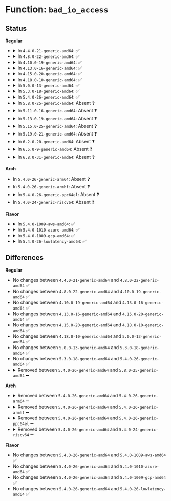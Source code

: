 # Function: <code>bad_io_access</code>

## Status
<b>Regular</b>
<ul>
<li>
<details>
<summary>In <code>4.4.0-21-generic-amd64</code>: ✅</summary>

```c
void bad_io_access(long unsigned int port, const char * access)
```

```json
{
  "name": "bad_io_access",
  "collision_type": "Unique Static",
  "inline_type": "No",
  "funcs": [
    {
      "addr": 18446744071583049328,
      "name": "bad_io_access",
      "external": false,
      "loc": "lib/iomap.c:38",
      "file": "lib/iomap.c",
      "inline": "seen, unknown",
      "caller_inline": [],
      "caller_func": [
        "lib/iomap.c:ioread8",
        "lib/iomap.c:ioread16",
        "lib/iomap.c:ioread32",
        "lib/iomap.c:iowrite8",
        "lib/iomap.c:iowrite16",
        "lib/iomap.c:iowrite32",
        "lib/iomap.c:ioread16be",
        "lib/iomap.c:ioread32be",
        "lib/iomap.c:pci_iounmap"
      ]
    }
  ],
  "symbols": [
    {
      "addr": 18446744071583049328,
      "name": "bad_io_access",
      "section": ".text",
      "bind": "STB_LOCAL",
      "size": 56
    }
  ]
}
```
</details>
</li>
<li>
<details>
<summary>In <code>4.8.0-22-generic-amd64</code>: ✅</summary>

```c
void bad_io_access(long unsigned int port, const char * access)
```

```json
{
  "name": "bad_io_access",
  "collision_type": "Unique Static",
  "inline_type": "No",
  "funcs": [
    {
      "addr": 18446744071583343392,
      "name": "bad_io_access",
      "external": false,
      "loc": "lib/iomap.c:38",
      "file": "lib/iomap.c",
      "inline": "seen, unknown",
      "caller_inline": [],
      "caller_func": [
        "lib/iomap.c:pci_iounmap",
        "lib/iomap.c:iowrite32be",
        "lib/iomap.c:iowrite32",
        "lib/iomap.c:iowrite16be",
        "lib/iomap.c:iowrite16",
        "lib/iomap.c:iowrite8",
        "lib/iomap.c:ioread32be",
        "lib/iomap.c:ioread32",
        "lib/iomap.c:ioread16be",
        "lib/iomap.c:ioread16",
        "lib/iomap.c:ioread8"
      ]
    }
  ],
  "symbols": [
    {
      "addr": 18446744071583343392,
      "name": "bad_io_access",
      "section": ".text",
      "bind": "STB_LOCAL",
      "size": 56
    }
  ]
}
```
</details>
</li>
<li>
<details>
<summary>In <code>4.10.0-19-generic-amd64</code>: ✅</summary>

```c
void bad_io_access(long unsigned int port, const char * access)
```

```json
{
  "name": "bad_io_access",
  "collision_type": "Unique Static",
  "inline_type": "No",
  "funcs": [
    {
      "addr": 18446744071583468768,
      "name": "bad_io_access",
      "external": false,
      "loc": "lib/iomap.c:38",
      "file": "lib/iomap.c",
      "inline": "seen, unknown",
      "caller_inline": [],
      "caller_func": [
        "lib/iomap.c:pci_iounmap",
        "lib/iomap.c:iowrite32be",
        "lib/iomap.c:iowrite32",
        "lib/iomap.c:iowrite16be",
        "lib/iomap.c:iowrite16",
        "lib/iomap.c:iowrite8",
        "lib/iomap.c:ioread32be",
        "lib/iomap.c:ioread32",
        "lib/iomap.c:ioread16be",
        "lib/iomap.c:ioread16",
        "lib/iomap.c:ioread8"
      ]
    }
  ],
  "symbols": [
    {
      "addr": 18446744071583468768,
      "name": "bad_io_access",
      "section": ".text",
      "bind": "STB_LOCAL",
      "size": 56
    }
  ]
}
```
</details>
</li>
<li>
<details>
<summary>In <code>4.13.0-16-generic-amd64</code>: ✅</summary>

```c
void bad_io_access(long unsigned int port, const char * access)
```

```json
{
  "name": "bad_io_access",
  "collision_type": "Unique Static",
  "inline_type": "No",
  "funcs": [
    {
      "addr": 18446744071583491024,
      "name": "bad_io_access",
      "external": false,
      "loc": "lib/iomap.c:38",
      "file": "lib/iomap.c",
      "inline": "seen, unknown",
      "caller_inline": [],
      "caller_func": [
        "lib/iomap.c:pci_iounmap",
        "lib/iomap.c:iowrite32be",
        "lib/iomap.c:iowrite32",
        "lib/iomap.c:iowrite16be",
        "lib/iomap.c:iowrite16",
        "lib/iomap.c:iowrite8",
        "lib/iomap.c:ioread32be",
        "lib/iomap.c:ioread32",
        "lib/iomap.c:ioread16be",
        "lib/iomap.c:ioread16",
        "lib/iomap.c:ioread8"
      ]
    }
  ],
  "symbols": [
    {
      "addr": 18446744071583491024,
      "name": "bad_io_access",
      "section": ".text",
      "bind": "STB_LOCAL",
      "size": 47
    }
  ]
}
```
</details>
</li>
<li>
<details>
<summary>In <code>4.15.0-20-generic-amd64</code>: ✅</summary>

```c
void bad_io_access(long unsigned int port, const char * access)
```

```json
{
  "name": "bad_io_access",
  "collision_type": "Unique Static",
  "inline_type": "No",
  "funcs": [
    {
      "addr": 18446744071583672064,
      "name": "bad_io_access",
      "external": false,
      "loc": "lib/iomap.c:39",
      "file": "lib/iomap.c",
      "inline": "seen, unknown",
      "caller_inline": [],
      "caller_func": [
        "lib/iomap.c:pci_iounmap",
        "lib/iomap.c:iowrite32be",
        "lib/iomap.c:iowrite32",
        "lib/iomap.c:iowrite16be",
        "lib/iomap.c:iowrite16",
        "lib/iomap.c:iowrite8",
        "lib/iomap.c:ioread32be",
        "lib/iomap.c:ioread32",
        "lib/iomap.c:ioread16be",
        "lib/iomap.c:ioread16",
        "lib/iomap.c:ioread8"
      ]
    }
  ],
  "symbols": [
    {
      "addr": 18446744071583672064,
      "name": "bad_io_access",
      "section": ".text",
      "bind": "STB_LOCAL",
      "size": 47
    }
  ]
}
```
</details>
</li>
<li>
<details>
<summary>In <code>4.18.0-10-generic-amd64</code>: ✅</summary>

```c
void bad_io_access(long unsigned int port, const char * access)
```

```json
{
  "name": "bad_io_access",
  "collision_type": "Unique Static",
  "inline_type": "No",
  "funcs": [
    {
      "addr": 18446744071583889840,
      "name": "bad_io_access",
      "external": false,
      "loc": "lib/iomap.c:39",
      "file": "lib/iomap.c",
      "inline": "seen, unknown",
      "caller_inline": [],
      "caller_func": [
        "lib/iomap.c:pci_iounmap",
        "lib/iomap.c:iowrite32be",
        "lib/iomap.c:iowrite32",
        "lib/iomap.c:iowrite16be",
        "lib/iomap.c:iowrite16",
        "lib/iomap.c:iowrite8",
        "lib/iomap.c:ioread32be",
        "lib/iomap.c:ioread32",
        "lib/iomap.c:ioread16be",
        "lib/iomap.c:ioread16",
        "lib/iomap.c:ioread8"
      ]
    }
  ],
  "symbols": [
    {
      "addr": 18446744071583889840,
      "name": "bad_io_access",
      "section": ".text",
      "bind": "STB_LOCAL",
      "size": 46
    }
  ]
}
```
</details>
</li>
<li>
<details>
<summary>In <code>5.0.0-13-generic-amd64</code>: ✅</summary>

```c
void bad_io_access(long unsigned int port, const char * access)
```

```json
{
  "name": "bad_io_access",
  "collision_type": "Unique Static",
  "inline_type": "No",
  "funcs": [
    {
      "addr": 18446744071583974080,
      "name": "bad_io_access",
      "external": false,
      "loc": "lib/iomap.c:39",
      "file": "lib/iomap.c",
      "inline": "seen, unknown",
      "caller_inline": [],
      "caller_func": [
        "lib/iomap.c:pci_iounmap",
        "lib/iomap.c:iowrite32be",
        "lib/iomap.c:iowrite32",
        "lib/iomap.c:iowrite16be",
        "lib/iomap.c:iowrite16",
        "lib/iomap.c:iowrite8",
        "lib/iomap.c:ioread32be",
        "lib/iomap.c:ioread32",
        "lib/iomap.c:ioread16be",
        "lib/iomap.c:ioread16",
        "lib/iomap.c:ioread8"
      ]
    }
  ],
  "symbols": [
    {
      "addr": 18446744071583974080,
      "name": "bad_io_access",
      "section": ".text",
      "bind": "STB_LOCAL",
      "size": 46
    }
  ]
}
```
</details>
</li>
<li>
<details>
<summary>In <code>5.3.0-18-generic-amd64</code>: ✅</summary>

```c
void bad_io_access(long unsigned int port, const char * access)
```

```json
{
  "name": "bad_io_access",
  "collision_type": "Unique Static",
  "inline_type": "No",
  "funcs": [
    {
      "addr": 18446744071584156192,
      "name": "bad_io_access",
      "external": false,
      "loc": "lib/iomap.c:39",
      "file": "lib/iomap.c",
      "inline": "seen, unknown",
      "caller_inline": [],
      "caller_func": [
        "lib/iomap.c:pci_iounmap",
        "lib/iomap.c:iowrite32_rep",
        "lib/iomap.c:iowrite16_rep",
        "lib/iomap.c:iowrite8_rep",
        "lib/iomap.c:ioread32_rep",
        "lib/iomap.c:ioread16_rep",
        "lib/iomap.c:ioread8_rep",
        "lib/iomap.c:iowrite64be_hi_lo",
        "lib/iomap.c:iowrite64be_lo_hi",
        "lib/iomap.c:iowrite64_hi_lo",
        "lib/iomap.c:iowrite64_lo_hi",
        "lib/iomap.c:iowrite32be",
        "lib/iomap.c:iowrite32",
        "lib/iomap.c:iowrite16be",
        "lib/iomap.c:iowrite16",
        "lib/iomap.c:iowrite8",
        "lib/iomap.c:ioread64be_hi_lo",
        "lib/iomap.c:ioread64be_lo_hi",
        "lib/iomap.c:ioread64_hi_lo",
        "lib/iomap.c:ioread64_lo_hi",
        "lib/iomap.c:ioread32be",
        "lib/iomap.c:ioread32",
        "lib/iomap.c:ioread16be",
        "lib/iomap.c:ioread16",
        "lib/iomap.c:ioread8"
      ]
    }
  ],
  "symbols": [
    {
      "addr": 18446744071584156192,
      "name": "bad_io_access",
      "section": ".text",
      "bind": "STB_LOCAL",
      "size": 46
    }
  ]
}
```
</details>
</li>
<li>
<details>
<summary>In <code>5.4.0-26-generic-amd64</code>: ✅</summary>

```c
void bad_io_access(long unsigned int port, const char * access)
```

```json
{
  "name": "bad_io_access",
  "collision_type": "Unique Static",
  "inline_type": "No",
  "funcs": [
    {
      "addr": 18446744071584289936,
      "name": "bad_io_access",
      "external": false,
      "loc": "lib/iomap.c:39",
      "file": "lib/iomap.c",
      "inline": "seen, unknown",
      "caller_inline": [],
      "caller_func": [
        "lib/iomap.c:pci_iounmap",
        "lib/iomap.c:iowrite32_rep",
        "lib/iomap.c:iowrite16_rep",
        "lib/iomap.c:iowrite8_rep",
        "lib/iomap.c:ioread32_rep",
        "lib/iomap.c:ioread16_rep",
        "lib/iomap.c:ioread8_rep",
        "lib/iomap.c:iowrite64be_hi_lo",
        "lib/iomap.c:iowrite64be_lo_hi",
        "lib/iomap.c:iowrite64_hi_lo",
        "lib/iomap.c:iowrite64_lo_hi",
        "lib/iomap.c:iowrite32be",
        "lib/iomap.c:iowrite32",
        "lib/iomap.c:iowrite16be",
        "lib/iomap.c:iowrite16",
        "lib/iomap.c:iowrite8",
        "lib/iomap.c:ioread64be_hi_lo",
        "lib/iomap.c:ioread64be_lo_hi",
        "lib/iomap.c:ioread64_hi_lo",
        "lib/iomap.c:ioread64_lo_hi",
        "lib/iomap.c:ioread32be",
        "lib/iomap.c:ioread32",
        "lib/iomap.c:ioread16be",
        "lib/iomap.c:ioread16",
        "lib/iomap.c:ioread8"
      ]
    }
  ],
  "symbols": [
    {
      "addr": 18446744071584289936,
      "name": "bad_io_access",
      "section": ".text",
      "bind": "STB_LOCAL",
      "size": 46
    }
  ]
}
```
</details>
</li>
<li>
<details>
<summary>In <code>5.8.0-25-generic-amd64</code>: Absent ❓</summary>

```json
{
  "name": "bad_io_access",
  "collision_type": "Unique Static",
  "inline_type": "Full",
  "funcs": [
    {
      "addr": 18446744071584700200,
      "name": "bad_io_access",
      "external": false,
      "loc": "lib/iomap.c:39",
      "file": "lib/iomap.c",
      "inline": "not declared, inlined",
      "caller_inline": [
        "lib/iomap.c:pci_iounmap",
        "lib/iomap.c:iowrite64be_hi_lo",
        "lib/iomap.c:iowrite64be_lo_hi",
        "lib/iomap.c:iowrite64_hi_lo",
        "lib/iomap.c:iowrite64_lo_hi",
        "lib/iomap.c:iowrite32be",
        "lib/iomap.c:iowrite32",
        "lib/iomap.c:iowrite16be",
        "lib/iomap.c:iowrite16",
        "lib/iomap.c:iowrite8",
        "lib/iomap.c:ioread64be_hi_lo",
        "lib/iomap.c:ioread64be_lo_hi",
        "lib/iomap.c:ioread64_hi_lo",
        "lib/iomap.c:ioread64_lo_hi",
        "lib/iomap.c:ioread32be",
        "lib/iomap.c:ioread32",
        "lib/iomap.c:ioread16be",
        "lib/iomap.c:ioread16",
        "lib/iomap.c:ioread8"
      ],
      "caller_func": []
    }
  ],
  "symbols": []
}
```
</details>
</li>
<li>
<details>
<summary>In <code>5.11.0-16-generic-amd64</code>: Absent ❓</summary>

```json
{
  "name": "bad_io_access",
  "collision_type": "Unique Static",
  "inline_type": "Full",
  "funcs": [
    {
      "addr": 18446744071584813496,
      "name": "bad_io_access",
      "external": false,
      "loc": "lib/iomap.c:39",
      "file": "lib/iomap.c",
      "inline": "not declared, inlined",
      "caller_inline": [
        "lib/iomap.c:pci_iounmap",
        "lib/iomap.c:iowrite64be_hi_lo",
        "lib/iomap.c:iowrite64be_lo_hi",
        "lib/iomap.c:iowrite64_hi_lo",
        "lib/iomap.c:iowrite64_lo_hi",
        "lib/iomap.c:iowrite32be",
        "lib/iomap.c:iowrite32",
        "lib/iomap.c:iowrite16be",
        "lib/iomap.c:iowrite16",
        "lib/iomap.c:iowrite8",
        "lib/iomap.c:ioread64be_hi_lo",
        "lib/iomap.c:ioread64be_lo_hi",
        "lib/iomap.c:ioread64_hi_lo",
        "lib/iomap.c:ioread64_lo_hi",
        "lib/iomap.c:ioread32be",
        "lib/iomap.c:ioread32",
        "lib/iomap.c:ioread16be",
        "lib/iomap.c:ioread16",
        "lib/iomap.c:ioread8"
      ],
      "caller_func": []
    }
  ],
  "symbols": []
}
```
</details>
</li>
<li>
<details>
<summary>In <code>5.13.0-19-generic-amd64</code>: Absent ❓</summary>

```json
{
  "name": "bad_io_access",
  "collision_type": "Unique Static",
  "inline_type": "Full",
  "funcs": [
    {
      "addr": 18446744071584858056,
      "name": "bad_io_access",
      "external": false,
      "loc": "lib/iomap.c:39",
      "file": "lib/iomap.c",
      "inline": "not declared, inlined",
      "caller_inline": [
        "lib/iomap.c:pci_iounmap",
        "lib/iomap.c:iowrite64be_hi_lo",
        "lib/iomap.c:iowrite64be_lo_hi",
        "lib/iomap.c:iowrite64_hi_lo",
        "lib/iomap.c:iowrite64_lo_hi",
        "lib/iomap.c:iowrite32be",
        "lib/iomap.c:iowrite32",
        "lib/iomap.c:iowrite16be",
        "lib/iomap.c:iowrite16",
        "lib/iomap.c:iowrite8",
        "lib/iomap.c:ioread64be_hi_lo",
        "lib/iomap.c:ioread64be_lo_hi",
        "lib/iomap.c:ioread64_hi_lo",
        "lib/iomap.c:ioread64_lo_hi",
        "lib/iomap.c:ioread32be",
        "lib/iomap.c:ioread32",
        "lib/iomap.c:ioread16be",
        "lib/iomap.c:ioread16",
        "lib/iomap.c:ioread8"
      ],
      "caller_func": []
    }
  ],
  "symbols": []
}
```
</details>
</li>
<li>
<details>
<summary>In <code>5.15.0-25-generic-amd64</code>: Absent ❓</summary>

```json
{
  "name": "bad_io_access",
  "collision_type": "Unique Static",
  "inline_type": "Full",
  "funcs": [
    {
      "addr": 18446744071585279512,
      "name": "bad_io_access",
      "external": false,
      "loc": "lib/iomap.c:39",
      "file": "lib/iomap.c",
      "inline": "not declared, inlined",
      "caller_inline": [
        "lib/iomap.c:pci_iounmap",
        "lib/iomap.c:iowrite64be_hi_lo",
        "lib/iomap.c:iowrite64be_lo_hi",
        "lib/iomap.c:iowrite64_hi_lo",
        "lib/iomap.c:iowrite64_lo_hi",
        "lib/iomap.c:iowrite32be",
        "lib/iomap.c:iowrite32",
        "lib/iomap.c:iowrite16be",
        "lib/iomap.c:iowrite16",
        "lib/iomap.c:iowrite8",
        "lib/iomap.c:ioread64be_hi_lo",
        "lib/iomap.c:ioread64be_lo_hi",
        "lib/iomap.c:ioread64_hi_lo",
        "lib/iomap.c:ioread64_lo_hi",
        "lib/iomap.c:ioread32be",
        "lib/iomap.c:ioread32",
        "lib/iomap.c:ioread16be",
        "lib/iomap.c:ioread16",
        "lib/iomap.c:ioread8"
      ],
      "caller_func": []
    }
  ],
  "symbols": []
}
```
</details>
</li>
<li>
<details>
<summary>In <code>5.19.0-21-generic-amd64</code>: Absent ❓</summary>

```json
{
  "name": "bad_io_access",
  "collision_type": "Unique Static",
  "inline_type": "Full",
  "funcs": [
    {
      "addr": 18446744071586131348,
      "name": "bad_io_access",
      "external": false,
      "loc": "lib/iomap.c:39",
      "file": "lib/iomap.c",
      "inline": "not declared, inlined",
      "caller_inline": [
        "lib/iomap.c:pci_iounmap",
        "lib/iomap.c:iowrite64be_hi_lo",
        "lib/iomap.c:iowrite64be_lo_hi",
        "lib/iomap.c:iowrite64_hi_lo",
        "lib/iomap.c:iowrite64_lo_hi",
        "lib/iomap.c:iowrite32be",
        "lib/iomap.c:iowrite32",
        "lib/iomap.c:iowrite16be",
        "lib/iomap.c:iowrite16",
        "lib/iomap.c:iowrite8",
        "lib/iomap.c:ioread64be_hi_lo",
        "lib/iomap.c:ioread64be_lo_hi",
        "lib/iomap.c:ioread64_hi_lo",
        "lib/iomap.c:ioread64_lo_hi",
        "lib/iomap.c:ioread32be",
        "lib/iomap.c:ioread32",
        "lib/iomap.c:ioread16be",
        "lib/iomap.c:ioread16",
        "lib/iomap.c:ioread8"
      ],
      "caller_func": []
    }
  ],
  "symbols": []
}
```
</details>
</li>
<li>
<details>
<summary>In <code>6.2.0-20-generic-amd64</code>: Absent ❓</summary>

```json
{
  "name": "bad_io_access",
  "collision_type": "Unique Static",
  "inline_type": "Full",
  "funcs": [
    {
      "addr": 18446744071587122228,
      "name": "bad_io_access",
      "external": false,
      "loc": "lib/iomap.c:40",
      "file": "lib/iomap.c",
      "inline": "not declared, inlined",
      "caller_inline": [
        "lib/iomap.c:pci_iounmap",
        "lib/iomap.c:iowrite64be_hi_lo",
        "lib/iomap.c:iowrite64be_lo_hi",
        "lib/iomap.c:iowrite64_hi_lo",
        "lib/iomap.c:iowrite64_lo_hi",
        "lib/iomap.c:iowrite32be",
        "lib/iomap.c:iowrite32",
        "lib/iomap.c:iowrite16be",
        "lib/iomap.c:iowrite16",
        "lib/iomap.c:iowrite8",
        "lib/iomap.c:ioread64be_hi_lo",
        "lib/iomap.c:ioread64be_lo_hi",
        "lib/iomap.c:ioread64_hi_lo",
        "lib/iomap.c:ioread64_lo_hi",
        "lib/iomap.c:ioread32be",
        "lib/iomap.c:ioread32",
        "lib/iomap.c:ioread16be",
        "lib/iomap.c:ioread16",
        "lib/iomap.c:ioread8"
      ],
      "caller_func": []
    }
  ],
  "symbols": []
}
```
</details>
</li>
<li>
<details>
<summary>In <code>6.5.0-9-generic-amd64</code>: Absent ❓</summary>

```json
{
  "name": "bad_io_access",
  "collision_type": "Unique Static",
  "inline_type": "Full",
  "funcs": [
    {
      "addr": 18446744071587384436,
      "name": "bad_io_access",
      "external": false,
      "loc": "lib/iomap.c:40",
      "file": "lib/iomap.c",
      "inline": "not declared, inlined",
      "caller_inline": [
        "lib/iomap.c:pci_iounmap",
        "lib/iomap.c:iowrite64be_hi_lo",
        "lib/iomap.c:iowrite64be_lo_hi",
        "lib/iomap.c:iowrite64_hi_lo",
        "lib/iomap.c:iowrite64_lo_hi",
        "lib/iomap.c:iowrite32be",
        "lib/iomap.c:iowrite32",
        "lib/iomap.c:iowrite16be",
        "lib/iomap.c:iowrite16",
        "lib/iomap.c:iowrite8",
        "lib/iomap.c:ioread64be_hi_lo",
        "lib/iomap.c:ioread64be_lo_hi",
        "lib/iomap.c:ioread64_hi_lo",
        "lib/iomap.c:ioread64_lo_hi",
        "lib/iomap.c:ioread32be",
        "lib/iomap.c:ioread32",
        "lib/iomap.c:ioread16be",
        "lib/iomap.c:ioread16",
        "lib/iomap.c:ioread8"
      ],
      "caller_func": []
    }
  ],
  "symbols": []
}
```
</details>
</li>
<li>
<details>
<summary>In <code>6.8.0-31-generic-amd64</code>: Absent ❓</summary>

```json
{
  "name": "bad_io_access",
  "collision_type": "Unique Static",
  "inline_type": "Full",
  "funcs": [
    {
      "addr": 18446744071587718788,
      "name": "bad_io_access",
      "external": false,
      "loc": "lib/iomap.c:40",
      "file": "lib/iomap.c",
      "inline": "not declared, inlined",
      "caller_inline": [
        "lib/iomap.c:pci_iounmap",
        "lib/iomap.c:iowrite64be_hi_lo",
        "lib/iomap.c:iowrite64be_lo_hi",
        "lib/iomap.c:iowrite64_hi_lo",
        "lib/iomap.c:iowrite64_lo_hi",
        "lib/iomap.c:iowrite32be",
        "lib/iomap.c:iowrite32",
        "lib/iomap.c:iowrite16be",
        "lib/iomap.c:iowrite16",
        "lib/iomap.c:iowrite8",
        "lib/iomap.c:ioread64be_hi_lo",
        "lib/iomap.c:ioread64be_lo_hi",
        "lib/iomap.c:ioread64_hi_lo",
        "lib/iomap.c:ioread64_lo_hi",
        "lib/iomap.c:ioread32be",
        "lib/iomap.c:ioread32",
        "lib/iomap.c:ioread16be",
        "lib/iomap.c:ioread16",
        "lib/iomap.c:ioread8"
      ],
      "caller_func": []
    }
  ],
  "symbols": []
}
```
</details>
</li>
</ul>
<b>Arch</b>
<ul>
<li>
In <code>5.4.0-26-generic-arm64</code>: Absent ❓
</li>
<li>
In <code>5.4.0-26-generic-armhf</code>: Absent ❓
</li>
<li>
<details>
<summary>In <code>5.4.0-26-generic-ppc64el</code>: Absent ❓</summary>

```json
{
  "name": "bad_io_access",
  "collision_type": "Unique Static",
  "inline_type": "Selective",
  "funcs": [
    {
      "addr": 13835058055290441536,
      "name": "bad_io_access",
      "external": false,
      "loc": "lib/iomap.c:39",
      "file": "lib/iomap.c",
      "inline": "not declared, inlined",
      "caller_inline": [],
      "caller_func": []
    }
  ],
  "symbols": [
    {
      "addr": 13835058055290441536,
      "name": "bad_io_access.constprop.0",
      "section": ".text",
      "bind": "STB_LOCAL",
      "size": 92
    }
  ]
}
```
</details>
</li>
<li>
In <code>5.4.0-24-generic-riscv64</code>: Absent ❓
</li>
</ul>
<b>Flavor</b>
<ul>
<li>
<details>
<summary>In <code>5.4.0-1009-aws-amd64</code>: ✅</summary>

```c
void bad_io_access(long unsigned int port, const char * access)
```

```json
{
  "name": "bad_io_access",
  "collision_type": "Unique Static",
  "inline_type": "No",
  "funcs": [
    {
      "addr": 18446744071584258672,
      "name": "bad_io_access",
      "external": false,
      "loc": "lib/iomap.c:39",
      "file": "lib/iomap.c",
      "inline": "seen, unknown",
      "caller_inline": [],
      "caller_func": [
        "lib/iomap.c:pci_iounmap",
        "lib/iomap.c:iowrite32_rep",
        "lib/iomap.c:iowrite16_rep",
        "lib/iomap.c:iowrite8_rep",
        "lib/iomap.c:ioread32_rep",
        "lib/iomap.c:ioread16_rep",
        "lib/iomap.c:ioread8_rep",
        "lib/iomap.c:iowrite64be_hi_lo",
        "lib/iomap.c:iowrite64be_lo_hi",
        "lib/iomap.c:iowrite64_hi_lo",
        "lib/iomap.c:iowrite64_lo_hi",
        "lib/iomap.c:iowrite32be",
        "lib/iomap.c:iowrite32",
        "lib/iomap.c:iowrite16be",
        "lib/iomap.c:iowrite16",
        "lib/iomap.c:iowrite8",
        "lib/iomap.c:ioread64be_hi_lo",
        "lib/iomap.c:ioread64be_lo_hi",
        "lib/iomap.c:ioread64_hi_lo",
        "lib/iomap.c:ioread64_lo_hi",
        "lib/iomap.c:ioread32be",
        "lib/iomap.c:ioread32",
        "lib/iomap.c:ioread16be",
        "lib/iomap.c:ioread16",
        "lib/iomap.c:ioread8"
      ]
    }
  ],
  "symbols": [
    {
      "addr": 18446744071584258672,
      "name": "bad_io_access",
      "section": ".text",
      "bind": "STB_LOCAL",
      "size": 46
    }
  ]
}
```
</details>
</li>
<li>
<details>
<summary>In <code>5.4.0-1010-azure-amd64</code>: ✅</summary>

```c
void bad_io_access(long unsigned int port, const char * access)
```

```json
{
  "name": "bad_io_access",
  "collision_type": "Unique Static",
  "inline_type": "No",
  "funcs": [
    {
      "addr": 18446744071584193872,
      "name": "bad_io_access",
      "external": false,
      "loc": "lib/iomap.c:39",
      "file": "lib/iomap.c",
      "inline": "seen, unknown",
      "caller_inline": [],
      "caller_func": [
        "lib/iomap.c:pci_iounmap",
        "lib/iomap.c:iowrite32_rep",
        "lib/iomap.c:iowrite16_rep",
        "lib/iomap.c:iowrite8_rep",
        "lib/iomap.c:ioread32_rep",
        "lib/iomap.c:ioread16_rep",
        "lib/iomap.c:ioread8_rep",
        "lib/iomap.c:iowrite64be_hi_lo",
        "lib/iomap.c:iowrite64be_lo_hi",
        "lib/iomap.c:iowrite64_hi_lo",
        "lib/iomap.c:iowrite64_lo_hi",
        "lib/iomap.c:iowrite32be",
        "lib/iomap.c:iowrite32",
        "lib/iomap.c:iowrite16be",
        "lib/iomap.c:iowrite16",
        "lib/iomap.c:iowrite8",
        "lib/iomap.c:ioread64be_hi_lo",
        "lib/iomap.c:ioread64be_lo_hi",
        "lib/iomap.c:ioread64_hi_lo",
        "lib/iomap.c:ioread64_lo_hi",
        "lib/iomap.c:ioread32be",
        "lib/iomap.c:ioread32",
        "lib/iomap.c:ioread16be",
        "lib/iomap.c:ioread16",
        "lib/iomap.c:ioread8"
      ]
    }
  ],
  "symbols": [
    {
      "addr": 18446744071584193872,
      "name": "bad_io_access",
      "section": ".text",
      "bind": "STB_LOCAL",
      "size": 46
    }
  ]
}
```
</details>
</li>
<li>
<details>
<summary>In <code>5.4.0-1009-gcp-amd64</code>: ✅</summary>

```c
void bad_io_access(long unsigned int port, const char * access)
```

```json
{
  "name": "bad_io_access",
  "collision_type": "Unique Static",
  "inline_type": "No",
  "funcs": [
    {
      "addr": 18446744071584242432,
      "name": "bad_io_access",
      "external": false,
      "loc": "lib/iomap.c:39",
      "file": "lib/iomap.c",
      "inline": "seen, unknown",
      "caller_inline": [],
      "caller_func": [
        "lib/iomap.c:pci_iounmap",
        "lib/iomap.c:iowrite32_rep",
        "lib/iomap.c:iowrite16_rep",
        "lib/iomap.c:iowrite8_rep",
        "lib/iomap.c:ioread32_rep",
        "lib/iomap.c:ioread16_rep",
        "lib/iomap.c:ioread8_rep",
        "lib/iomap.c:iowrite64be_hi_lo",
        "lib/iomap.c:iowrite64be_lo_hi",
        "lib/iomap.c:iowrite64_hi_lo",
        "lib/iomap.c:iowrite64_lo_hi",
        "lib/iomap.c:iowrite32be",
        "lib/iomap.c:iowrite32",
        "lib/iomap.c:iowrite16be",
        "lib/iomap.c:iowrite16",
        "lib/iomap.c:iowrite8",
        "lib/iomap.c:ioread64be_hi_lo",
        "lib/iomap.c:ioread64be_lo_hi",
        "lib/iomap.c:ioread64_hi_lo",
        "lib/iomap.c:ioread64_lo_hi",
        "lib/iomap.c:ioread32be",
        "lib/iomap.c:ioread32",
        "lib/iomap.c:ioread16be",
        "lib/iomap.c:ioread16",
        "lib/iomap.c:ioread8"
      ]
    }
  ],
  "symbols": [
    {
      "addr": 18446744071584242432,
      "name": "bad_io_access",
      "section": ".text",
      "bind": "STB_LOCAL",
      "size": 46
    }
  ]
}
```
</details>
</li>
<li>
<details>
<summary>In <code>5.4.0-26-lowlatency-amd64</code>: ✅</summary>

```c
void bad_io_access(long unsigned int port, const char * access)
```

```json
{
  "name": "bad_io_access",
  "collision_type": "Unique Static",
  "inline_type": "No",
  "funcs": [
    {
      "addr": 18446744071584347264,
      "name": "bad_io_access",
      "external": false,
      "loc": "lib/iomap.c:39",
      "file": "lib/iomap.c",
      "inline": "seen, unknown",
      "caller_inline": [],
      "caller_func": [
        "lib/iomap.c:pci_iounmap",
        "lib/iomap.c:iowrite32_rep",
        "lib/iomap.c:iowrite16_rep",
        "lib/iomap.c:iowrite8_rep",
        "lib/iomap.c:ioread32_rep",
        "lib/iomap.c:ioread16_rep",
        "lib/iomap.c:ioread8_rep",
        "lib/iomap.c:iowrite64be_hi_lo",
        "lib/iomap.c:iowrite64be_lo_hi",
        "lib/iomap.c:iowrite64_hi_lo",
        "lib/iomap.c:iowrite64_lo_hi",
        "lib/iomap.c:iowrite32be",
        "lib/iomap.c:iowrite32",
        "lib/iomap.c:iowrite16be",
        "lib/iomap.c:iowrite16",
        "lib/iomap.c:iowrite8",
        "lib/iomap.c:ioread64be_hi_lo",
        "lib/iomap.c:ioread64be_lo_hi",
        "lib/iomap.c:ioread64_hi_lo",
        "lib/iomap.c:ioread64_lo_hi",
        "lib/iomap.c:ioread32be",
        "lib/iomap.c:ioread32",
        "lib/iomap.c:ioread16be",
        "lib/iomap.c:ioread16",
        "lib/iomap.c:ioread8"
      ]
    }
  ],
  "symbols": [
    {
      "addr": 18446744071584347264,
      "name": "bad_io_access",
      "section": ".text",
      "bind": "STB_LOCAL",
      "size": 46
    }
  ]
}
```
</details>
</li>
</ul>

## Differences
<b>Regular</b>
<ul>
<li>
No changes between <code>4.4.0-21-generic-amd64</code> and <code>4.8.0-22-generic-amd64</code> ✅
</li>
<li>
No changes between <code>4.8.0-22-generic-amd64</code> and <code>4.10.0-19-generic-amd64</code> ✅
</li>
<li>
No changes between <code>4.10.0-19-generic-amd64</code> and <code>4.13.0-16-generic-amd64</code> ✅
</li>
<li>
No changes between <code>4.13.0-16-generic-amd64</code> and <code>4.15.0-20-generic-amd64</code> ✅
</li>
<li>
No changes between <code>4.15.0-20-generic-amd64</code> and <code>4.18.0-10-generic-amd64</code> ✅
</li>
<li>
No changes between <code>4.18.0-10-generic-amd64</code> and <code>5.0.0-13-generic-amd64</code> ✅
</li>
<li>
No changes between <code>5.0.0-13-generic-amd64</code> and <code>5.3.0-18-generic-amd64</code> ✅
</li>
<li>
No changes between <code>5.3.0-18-generic-amd64</code> and <code>5.4.0-26-generic-amd64</code> ✅
</li>
<li>
<details>
<summary>Removed between <code>5.4.0-26-generic-amd64</code> and <code>5.8.0-25-generic-amd64</code> ➖</summary>

```c
void bad_io_access(long unsigned int port, const char * access)
```
</details>
</li>
</ul>
<b>Arch</b>
<ul>
<li>
<details>
<summary>Removed between <code>5.4.0-26-generic-amd64</code> and <code>5.4.0-26-generic-arm64</code> ➖</summary>

```c
void bad_io_access(long unsigned int port, const char * access)
```
</details>
</li>
<li>
<details>
<summary>Removed between <code>5.4.0-26-generic-amd64</code> and <code>5.4.0-26-generic-armhf</code> ➖</summary>

```c
void bad_io_access(long unsigned int port, const char * access)
```
</details>
</li>
<li>
<details>
<summary>Removed between <code>5.4.0-26-generic-amd64</code> and <code>5.4.0-26-generic-ppc64el</code> ➖</summary>

```c
void bad_io_access(long unsigned int port, const char * access)
```
</details>
</li>
<li>
<details>
<summary>Removed between <code>5.4.0-26-generic-amd64</code> and <code>5.4.0-24-generic-riscv64</code> ➖</summary>

```c
void bad_io_access(long unsigned int port, const char * access)
```
</details>
</li>
</ul>
<b>Flavor</b>
<ul>
<li>
No changes between <code>5.4.0-26-generic-amd64</code> and <code>5.4.0-1009-aws-amd64</code> ✅
</li>
<li>
No changes between <code>5.4.0-26-generic-amd64</code> and <code>5.4.0-1010-azure-amd64</code> ✅
</li>
<li>
No changes between <code>5.4.0-26-generic-amd64</code> and <code>5.4.0-1009-gcp-amd64</code> ✅
</li>
<li>
No changes between <code>5.4.0-26-generic-amd64</code> and <code>5.4.0-26-lowlatency-amd64</code> ✅
</li>
</ul>
